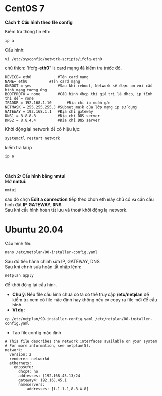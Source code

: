 # CentOS 7
**Cách 1: Cấu hình theo file config** <p>Kiểm tra thông tin eth:</p> 
```
ip a
``` 
Cấu hình: 
```
vi /etc/sysconfig/network-scripts/ifcfg-eth0
```
chú thích: "ifcfg-**eth0**" là card mạng đã kiểm tra trước đó.
```
DEVICE= eth0			#Tên card mạng
NAME= eth0			#Tên card mạng
ONBOOT = yes			#Sau khi reboot, Network sẽ được on với cấu hình mạng tương ứng 
BOOTPROTO = none		#Cấu hình dhcp thì giá trị là dhcp, ip tĩnh thì để = none
IPADDR = 192.168.1.10		#Địa chỉ ip muốn gán
NETMASK = 255.255.255.0	#Subnet mask của lớp mạng ip sử dụng
GATEWAY = 192.168.1.1	#Địa chỉ gateway
DNS1 = 8.8.8.8			#Địa chỉ DNS server
DNS2 = 8.8.4.4 			#Địa chỉ DNS server 
```
Khởi động lại network để có hiệu lực: 
```
systemctl restart network
```
kiểm tra lại ip 
```
ip a
```
</br> </br>
**Cách 2: Cấu hình bằng nmtui** <br>
Mở **nmtui**: 
```
nmtui
``` 
sau đó chọn **Edit a connection** tiếp theo chọn eth máy chủ có và cần cấu hình đặt **IP, GATEWAY, DNS** </br>
Sau khi cầu hình hoàn tất lưu và thoát khởi động lại network.

# Ubuntu 20.04

Cấu hình file: 
```
nano /etc/netplan/00-installer-config.yaml
``` 
Sau đó tiến hành chỉnh sửa IP, GATEWAY, DNS </br>
Sau khi chỉnh sửa hoàn tất nhập lệnh: 
```
netplan apply
``` 
để khởi động lại cấu hình. </br>
- **Chú ý**: Nếu file cấu hình chưa có ta có thể truy cập **/etc/netplan** để kiểm tra xem có file mặc định hay không nếu có copy ra file mới để cấu hình.</br>
- **Ví dụ:**
```
cp /etc/netplan/99-installer-config.yaml /etc/netplan/00-installer-config.yaml
```
- Tạo file config mặc định
```
# This file describes the network interfaces available on your system
# For more information, see netplan(5).
network:
  version: 2
  renderer: networkd
  ethernets:
    enp3s0f0:
      dhcp4: no
      addresses: [192.168.45.13/24]       
      gateway4: 192.168.45.1              
      nameservers:
          addresses: [1.1.1.1,8.8.8.8]
```
